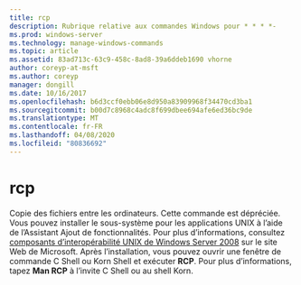 ```yaml
---
title: rcp
description: Rubrique relative aux commandes Windows pour * * * *-
ms.prod: windows-server
ms.technology: manage-windows-commands
ms.topic: article
ms.assetid: 83ad713c-63c9-458c-8ad8-39a6ddeb1690 vhorne
author: coreyp-at-msft
ms.author: coreyp
manager: dongill
ms.date: 10/16/2017
ms.openlocfilehash: b6d3ccf0ebb06e8d950a83909968f34470cd3ba1
ms.sourcegitcommit: b00d7c8968c4adc8f699dbee694afe6ed36bc9de
ms.translationtype: MT
ms.contentlocale: fr-FR
ms.lasthandoff: 04/08/2020
ms.locfileid: "80836692"
---
```

# <a name="rcp"></a>rcp



Copie des fichiers entre les ordinateurs. Cette commande est dépréciée. Vous pouvez installer le sous-système pour les applications UNIX à l’aide de l’Assistant Ajout de fonctionnalités. Pour plus d’informations, consultez [composants d’interopérabilité UNIX de Windows Server 2008](https://go.microsoft.com/fwlink/?LinkId=191835) sur le site Web de Microsoft. Après l’installation, vous pouvez ouvrir une fenêtre de commande C Shell ou Korn Shell et exécuter **RCP**. Pour plus d’informations, tapez **Man RCP** à l’invite C Shell ou au shell Korn.